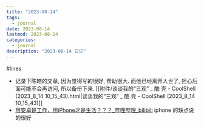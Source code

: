 ```yaml
---
title: "2023-08-14"
tags:
  - journal
date: 2023-08-14
lastmod: 2023-08-14
categories:
  - journal
description: "2023-08-14 日记"
---
```


#lines

- 记录下陈皓的文章, 因为觉得写的很好, 帮助很大. 而他已经离开人世了, 担心后面可能不会再访问, 所以备份下来. [[附件/谈谈我的“三观” _ 酷 壳 - CoolShell (2023_8_14 10_15_43).html|谈谈我的“三观” _ 酷 壳 - CoolShell (2023_8_14 10_15_43)]]
- [用安卓是工作，用iPhone才是生活？？？\_哔哩哔哩\_bilibili](https://www.bilibili.com/video/BV1ea4y1F7CX/?vd_source=3f8a7a9cfa796e140d94e90eb3af4c90) iphone 的缺点说的很好
